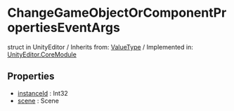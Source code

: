 # ChangeGameObjectOrComponentPropertiesEventArgs
struct in UnityEditor
 / Inherits from: <a href="https://docs.unity3d.com/6000.0/Documentation/ScriptReference/ValueType.html">ValueType</a> / Implemented in: <a href="https://docs.unity3d.com/6000.0/Documentation/ScriptReference/UnityEditor.CoreModule.html">UnityEditor.CoreModule</a>
## Properties
- <a href="https://docs.unity3d.com/6000.0/Documentation/ScriptReference/ChangeGameObjectOrComponentPropertiesEventArgs-instanceId.html">instanceId</a> : Int32
- <a href="https://docs.unity3d.com/6000.0/Documentation/ScriptReference/ChangeGameObjectOrComponentPropertiesEventArgs-scene.html">scene</a> : Scene

